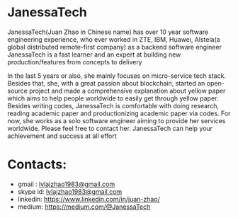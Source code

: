 # JanessaTech
JanessaTech(Juan Zhao in Chinese name) has over 10 year software engineering
experience, who ever worked in ZTE, IBM, Huawei, Alstela(a global distributed remote-first
company) as a backend software engineer
JanessaTech is a fast learner and an expert at building new production/features from
concepts to delivery

In the last 5 years or also, she mainly focuses on micro-service tech stack. Besides that, she, with a great passion about blockchain, started an open-source project and made a
comprehensive explanation about yellow paper which aims to help people worldwide to
easily get through yellow paper. Besides writing codes, JanessaTech is comfortable with
doing research, reading academic paper and productionizing academic paper via codes. For now, she works as a solo software engineer aiming to provide her services worldwide. Please feel free to contact her. JanessaTech can help your achievement and success at all
effort

# Contacts: 
- gmail : lvlajzhao1983@gmail.com
- skype id: lvlajzhao1983@gmail.com
- linkedin: https://www.linkedin.com/in/juan-zhao/
- medium: https://medium.com/@JanessaTech

